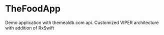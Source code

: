 # TheFoodApp
Demo application with themealdb.com api. Customized VIPER architecture with addition of RxSwift

